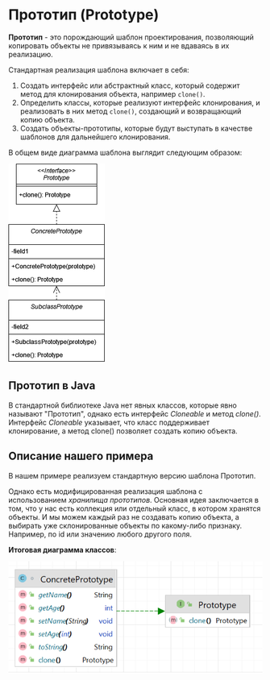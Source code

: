 # Прототип (Prototype)

**Прототип** - это порождающий шаблон проектирования, позволяющий копировать объекты не привязываясь к ним и не вдаваясь
в их реализацию.

Стандартная реализация шаблона включает в себя:

1. Создать интерфейс или абстрактный класс, который содержит метод для
   клонирования объекта, например `clone()`.
2. Определить классы, которые реализуют интерфейс клонирования, и реализовать в них
   метод `clone()`, создающий и возвращающий копию объекта.
3. Создать объекты-прототипы, которые будут выступать в качестве шаблонов для
   дальнейшего клонирования.

В общем виде диаграмма шаблона выглядит следующим образом:

![](images/Prototype.png)

## Прототип в Java

В стандартной библиотеке Java нет явных классов, которые явно называют "Прототип", однако есть интерфейс _Cloneable_ и
метод _clone()_.
Интерфейс _Cloneable_ указывает, что класс поддерживает клонирование, а метод clone() позволяет создать копию объекта.

## Описание нашего примера

В нашем примере реализуем стандартную версию шаблона Прототип.

Однако есть модифицированная реализация шаблона с использованием _хранилища прототипов_. Основная идея заключается в
том, что у нас есть коллекция или отдельный класс, в котором хранятся объекты. И мы можем каждый раз не создавать копию
объекта, а выбирать уже склонированные объекты по какому-либо признаку. Например, по id или значению любого другого
поля.

**Итоговая диаграмма классов**:

![](images/classes.png)
